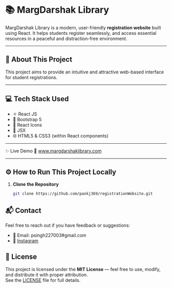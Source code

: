 # 📚 **MargDarshak Library**

MargDarshak Library is a modern, user-friendly **registration website** built using React. It helps students register seamlessly, and access essential resources in a peaceful and distraction-free environment.

---

## 📝 **About This Project**

This project aims to provide an intuitive and attractive web-based interface for student registrations.

---

## 💻 **Tech Stack Used**

- ⚛️ React JS  
- 🎨 Bootstrap 5  
- 🧩 React Icons  
- 📁 JSX  
- 🌐 HTML5 & CSS3 (within React components)

---

✨ Live Demo
🔗 www.margdarshaklibrary.com

---
## ⚙️ **How to Run This Project Locally**

1. **Clone the Repository**
   ```bash
   git clone https://github.com/pankj369/registrationWebsite.git

## 📬 **Contact**
Feel free to reach out if you have feedback or suggestions:

- 📧 Email: psingh227003#gmail.com
- 📸 [Instagram](https://instagram.com/pnkj_singh) 

## 📄 License

This project is licensed under the **MIT License** — feel free to use, modify, and distribute it with proper attribution.  
See the [LICENSE](./LICENSE) file for full details.

